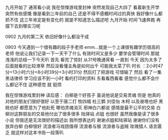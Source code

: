 九月开始了
通宵看小说 我在惊悚游戏里封神
突然发现自己大四了
看着新生开学 突然有些感慨 像是看到三年前的自己
还是不得不感概时间过的真快 我好像什么都抓不住
这三年肯定是有变化的 就是不知道怎么描述吧
九月开始 时间飞速奔跑 再摆下去到哪实习呢

0902 九月的第二天 依旧好像什么都没干成 

0903 今天遇到一个很有趣的段子手老师 emm...就是一个上课很有趣学历很高的老师 他说让我们记录一下一天干了什么 有效时间又是多少 要学会管理时间
    那就浅浅的总结一下今天叭 首先 看完了惊封 从31号晚通宵看 一直到 今天 因为太多了 后面就看的比较潦草 然后没看懂主角是如何出千 可能我太菜了叭  时长 ：2小时47分+13小时六分+8小时39分+3小时31分
    然后打了把游戏 可惜输了 然后 看了一集黑话律师 学习应该不到一小时 看的打印的资料 东看看西看看 感觉什么都不会什么都记不住 这种感觉 就 挺烦


我在惊悚游戏里封神
读后感：
白柳是个好孩子 虽说他说是交易灵魂 但是 他真的对他的朋友们很好很好 以至于唐二打 牧四城 杜三鹦 刘佳怡 木柯 以及谢塔也好 黑桃也好 都愿意为了他赴死 哪怕灵魂消灭 邪神白六都说 感情是最不公平的交易 白柳对这群朋友的交易他付出了很多很多 陆驿站 点姐 也很好 虽然我像是读了很多小说 但我还是无法很好的描述出 我所想表达的 谢谢点姐和陆驿站 谢谢你们没有放弃白柳 白柳很好 流浪者马戏团值得 流浪者与猴 流浪者与盗贼 玫瑰猎人 语言匮乏 就这样对这本书告一段落叭


























